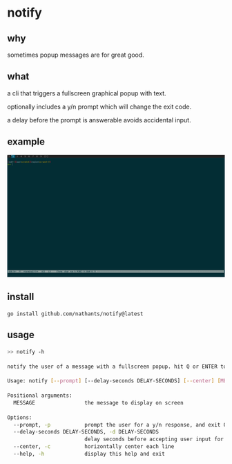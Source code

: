 # notify

## why

sometimes popup messages are for great good.

## what

a cli that triggers a fullscreen graphical popup with text.

optionally includes a y/n prompt which will change the exit code.

a delay before the prompt is answerable avoids accidental input.

## example

![](https://github.com/nathants/notify/raw/master/example.gif)

## install

`go install github.com/nathants/notify@latest`

## usage

```bash
>> notify -h

notify the user of a message with a fullscreen popup. hit Q or ENTER to exit.

Usage: notify [--prompt] [--delay-seconds DELAY-SECONDS] [--center] [MESSAGE]

Positional arguments:
  MESSAGE                the message to display on screen

Options:
  --prompt, -p           prompt the user for a y/n response, and exit 0/1 accordingly
  --delay-seconds DELAY-SECONDS, -d DELAY-SECONDS
                         delay seconds before accepting user input for prompted y/n [default: 1]
  --center, -c           horizontally center each line
  --help, -h             display this help and exit
```
